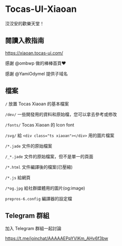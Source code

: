 # Tocas-UI-Xiaoan
洨洨安的歡樂天堂！

## 閱讀入教指南
https://xiaoan.tocas-ui.com/

感謝 @ombwp 做的棒棒首頁:heart:

感謝 @YamiOdymel 提供子域名

## 檔案
`/` 放置 Tocas Xiaoan 的基本檔案

`/dev/` 一些開發用的資料和原始檔，您可以拿去參考或修改

`/fonts/` Tocas Xiaoan 的 Icon font

`/svg/` 給 `<div class="ts xiaoan"></div>` 用的圖片檔案

`/*.jade` 文件的原始檔案

`/_*.jade` 文件的原始檔案，但不是單一的頁面

`/*.html` 文件編譯後的檔案(已壓縮)

`/*.js` 給網頁

`/*og.jpg` 給社群媒體用的圖片(og:image)

`prepros-6.config` 編譯器的設定檔

## Telegram 群組
加入 Telegram 群組一起討論

https://t.me/joinchat/AAAAAEPpYVlKm_AHv6f3bw
